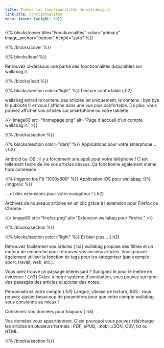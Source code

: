 ```yaml
---
title: Toutes les fonctionnalités de wallabag.it
linkTitle: Fonctionnalités
menu: {main: {weight: 10}}
---
```


{{% blocks/cover title="Fonctionnalités" color="primary" image_anchor="bottom" height="auto" %}}

{{% /blocks/cover %}}

{{% blocks/lead %}}

Retrouvez ci-dessous une partie des fonctionnalités disponibles sur wallabag.it.

{{% /blocks/lead %}}

{{% blocks/section color="light" %}}
Lecture confortable
{.h2}

wallabag extrait le contenu des articles (et uniquement, le contenu : bye bye la publicité !) et vous l'affiche dans une vue plus confortable. De plus, vous pouvez afficher vos articles sur smartphone ou votre tablette.

{{< image80 src="homepage.png" alt="Page d'accueil d'un compte wallabag.it." >}}

{{% /blocks/section %}}

{{% blocks/section color="dark" %}}
Applications pour votre smarphone...
{.h2}

Android ou iOS : il y a forcément une appli pour votre téléphone ! C'est tellement facile de lire vos articles dessus. Ça fonctionne également même hors connexion.

{{% imgproc ios Fit "1000x800" %}}
Application iOS pour wallabag.
{{% /imgproc %}}

... et des extensions pour votre navigateur !
{.h2}

Archivez de nouveaux articles en un clic grâce à l'extension pour Firefox ou Chrome.

{{< image80 src="firefox.png" alt="Extension wallabag pour Firefox." >}}

{{% /blocks/section %}}

{{% blocks/section color="light" %}}
Et bien plus...
{.h2}

Retrouvez facilement vos articles
{.h3}
wallabag propose des filtres et un moteur de recherche pour retrouver vos anciens articles. Vous pouvez également utiliser la fonction de tags pour les catégoriser (par exemple : sport, travail, web, etc.).

Vous avez trouvé un passage intéressant ? Surlignez le pour le mettre en évidence !
{.h3}
Grâce à notre système d'annotation, vous pouvez surligner des passages des articles et ajouter des notes.

Personnalisez votre compte
{.h3}
Langue, vitesse de lecture, RSS : vous pouvez ajuster beaucoup de paramètres pour que votre compte wallabag vous convienne au mieux !

Conservez vos données pour toujours
{.h3}

Vos données vous appartiennent. C'est pourquoi vous pouvez télécharger les articles en plusieurs formats : PDF, ePUB, .mobi, JSON, CSV, txt ou HTML.

{{% /blocks/section %}}
